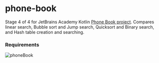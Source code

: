 # phone-book
Stage 4 of 4 for JetBrains Academy Kotlin [Phone Book project](https://hyperskill.org/projects/86/stages/479/implement).
Compares linear search, Bubble sort and Jump search, Quicksort and Binary search, and Hash table creation and searching.
### Requirements
![phoneBook](https://user-images.githubusercontent.com/64429863/94087441-c3087d00-fddb-11ea-8700-d7ba0b08e4b4.jpg)
